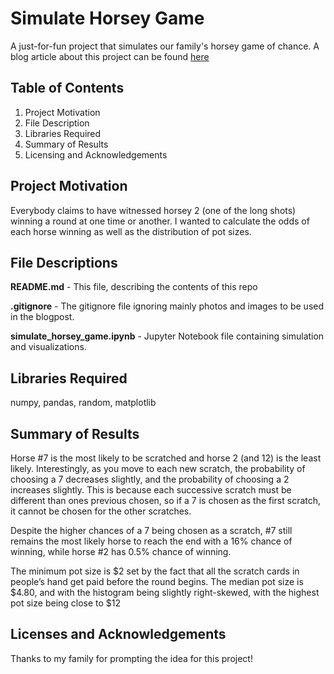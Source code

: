 # Simulate Horsey Game
A just-for-fun project that simulates our family's horsey game of chance.  A blog article about this project can be found [here](https://www.ursulahneumann.com/blog/horsey-game-probabilities/)

## Table of Contents
1) Project Motivation <br>
2) File Description <br>
3) Libraries Required <br>
4) Summary of Results <br>
5) Licensing and Acknowledgements <br>

## Project Motivation
Everybody claims to have witnessed horsey 2 (one of the long shots) winning a round at one time or another.  I wanted to calculate the odds of each horse winning as well as the distribution of pot sizes.

## File Descriptions

**README.md** - This file, describing the contents of this repo

**.gitignore** - The gitignore file ignoring mainly photos and images to be used in the blogpost.

**simulate_horsey_game.ipynb** - Jupyter Notebook file containing simulation and visualizations.

## Libraries Required
numpy, pandas, random, matplotlib

## Summary of Results
Horse #7 is the most likely to be scratched and horse 2 (and 12) is the least likely.  Interestingly, as you move to each new scratch, the probability of choosing a 7 decreases slightly, and the probability of choosing a 2 increases slightly. This is because each successive scratch must be different than ones previous chosen, so if a 7 is chosen as the first scratch, it cannot be chosen for the other scratches.

Despite the higher chances of a 7 being chosen as a scratch, #7 still remains the most likely horse to reach the end with a 16% chance of winning, while horse #2 has 0.5% chance of winning.

The minimum pot size is $2 set by the fact that all the scratch cards in people’s hand get paid before the round begins. The median pot size is $4.80, and with the histogram being slightly right-skewed, with the highest pot size being close to $12

## Licenses and Acknowledgements
Thanks to my family for prompting the idea for this project!